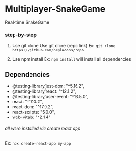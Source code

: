 # Multiplayer-SnakeGame
Real-time SnakeGame

### step-by-step

1. Use git clone
Use git clone (repo link)
Ex: `git clone https://github.com/heylucass/repo`

2. Use npm install
Ex: `npm install`
will install all dependencies

## Dependencies 
* @testing-library/jest-dom: "^5.16.2",
* @testing-library/react: "^12.1.2",
* @testing-library/user-event: "^13.5.0",
* react: "^17.0.2",
* react-dom: "^17.0.2",
* react-scripts: "5.0.0",
* web-vitals: "^2.1.4"
###### all were installed via create react app
Ex: `npx create-react-app my-app`